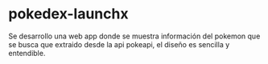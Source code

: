 # pokedex-launchx
Se desarrollo una web app donde se muestra información del pokemon que se busca que extraido desde la api pokeapi, el diseño es sencilla y entendible.
